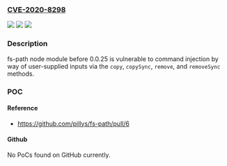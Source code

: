 ### [CVE-2020-8298](https://cve.mitre.org/cgi-bin/cvename.cgi?name=CVE-2020-8298)
![](https://img.shields.io/static/v1?label=Product&message=fs-path&color=blue)
![](https://img.shields.io/static/v1?label=Version&message=n%2Fa&color=blue)
![](https://img.shields.io/static/v1?label=Vulnerability&message=Command%20Injection%20-%20Generic%20(CWE-77)&color=brighgreen)

### Description

fs-path node module before 0.0.25 is vulnerable to command injection by way of user-supplied inputs via the `copy`, `copySync`, `remove`, and `removeSync` methods.

### POC

#### Reference
- https://github.com/pillys/fs-path/pull/6

#### Github
No PoCs found on GitHub currently.

